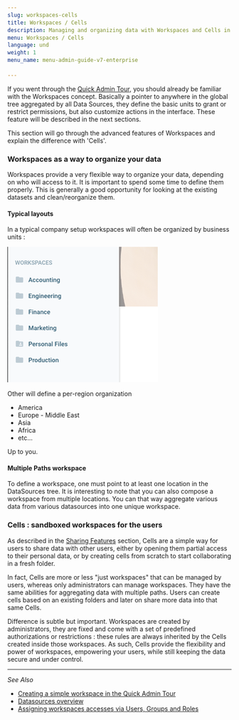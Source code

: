 ```yaml
---
slug: workspaces-cells
title: Workspaces / Cells
description: Managing and organizing data with Workspaces and Cells in Pydio Cells.
menu: Workspaces / Cells
language: und
weight: 1
menu_name: menu-admin-guide-v7-enterprise

---
```

If you went through the [Quick Admin Tour](https://docs.pydio.com/en/docs/cells/v4/quick-admin-tour), you should already be familiar with the Workspaces concept. Basically a pointer to anywhere in the global tree aggregated by all Data Sources, they define the basic units to grant or restrict permissions, but also customize actions in the interface. These feature will be described in the next sections.

This section will go through the advanced features of Workspaces and explain the difference with 'Cells'.

### Workspaces as a way to organize your data

Workspaces provide a very flexible way to organize your data, depending on who will access to it. It is important to spend some time to define them properly. This is generally a good opportunity for looking at the existing datasets and clean/reorganize them. 

#### Typical layouts

In a typical company setup workspaces will often be organized by business units : 

![](../images/5_securing_your_data/workspaces-layouts.png)

Other will define a per-region organization

- America
- Europe - Middle East
- Asia
- Africa
- etc... 

Up to you. 

#### Multiple Paths workspace

To define a workspace, one must point to at least one location in the DataSources tree. It is interesting to note that you can also compose a workspace from multiple locations. You can that way aggregate various data from various datasources into one unique workspace.

### Cells : sandboxed workspaces for the users

As described in the [Sharing Features](https://docs.pydio.com/en/docs/cells/v4/sharing-features) section, Cells are a simple way for users to share data with other users, either by opening them partial access to their personal data, or by creating cells from scratch to start collaborating in a fresh folder. 

In fact, Cells are more or less "just workspaces" that can be managed by users, whereas only administrators can manage workspaces. They have the same abilities for aggregating data with multiple paths. Users can create cells based on an existing folders and later on share more data into that same Cells. 

Difference is subtle but important. Workspaces are created by administrators, they are fixed and come with a set of predefined authorizations or restrictions : these rules are always inherited by the Cells created inside those workspaces. As such, Cells provide the flexibility and power of workspaces, empowering your users, while still keeping the data secure and under control.

------
_See Also_

- [Creating a simple workspace in the Quick Admin Tour](https://docs.pydio.com/en/docs/cells/v4/quick-admin-tour)
- [Datasources overview](https://docs.pydio.com/en/docs/cells/v4/datasources-overview)
- [Assigning workspaces accesses via Users, Groups and Roles](https://docs.pydio.com/cells-v4/admin-guide/secure-your-data/role-based-access-control/)